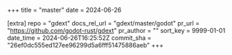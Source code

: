 +++
title = "master"
date = 2024-06-26

[extra]
repo = "gdext"
docs_rel_url = "gdext/master/godot"
pr_url = "https://github.com/godot-rust/gdext"
pr_author = ""
sort_key = 9999-01-01
date_time = 2024-06-26T16:25:52Z
commit_sha = "26ef0dc555ed127ee96299d5a6fff51475886aeb"
+++


